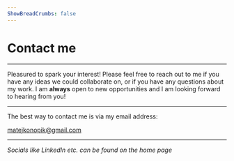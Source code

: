 ```yaml
---
ShowBreadCrumbs: false
---
```


# Contact me

---

Pleasured to spark your interest! Please feel free to reach out to me if you have any ideas we could collaborate on, or if you have any questions about my work. I am **always** open to new opportunities and I am looking forward to hearing from you!

---
The best way to contact me is via my email address:

matejkonopik@gmail.com

---

*Socials like LinkedIn etc. can be found on the home page*